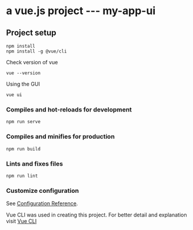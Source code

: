 # a vue.js project --- my-app-ui

## Project setup
```
npm install
npm install -g @vue/cli
```

Check version of vue
```
vue --version
```

Using the GUI
```
vue ui
```

### Compiles and hot-reloads for development
```
npm run serve
```

### Compiles and minifies for production
```
npm run build
```

### Lints and fixes files
```
npm run lint
```

### Customize configuration
See [Configuration Reference](https://cli.vuejs.org/config/).

Vue CLI was used in creating this project. For better detail and explanation visit [Vue CLI](https://cli.vuejs.org/guide/)
